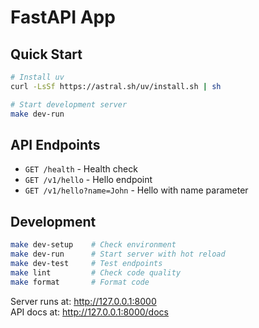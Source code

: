 # FastAPI App

## Quick Start

```bash
# Install uv
curl -LsSf https://astral.sh/uv/install.sh | sh

# Start development server
make dev-run
```

## API Endpoints

- `GET /health` - Health check
- `GET /v1/hello` - Hello endpoint
- `GET /v1/hello?name=John` - Hello with name parameter

## Development

```bash
make dev-setup    # Check environment
make dev-run      # Start server with hot reload
make dev-test     # Test endpoints
make lint         # Check code quality
make format       # Format code
```

Server runs at: http://127.0.0.1:8000  
API docs at: http://127.0.0.1:8000/docs
